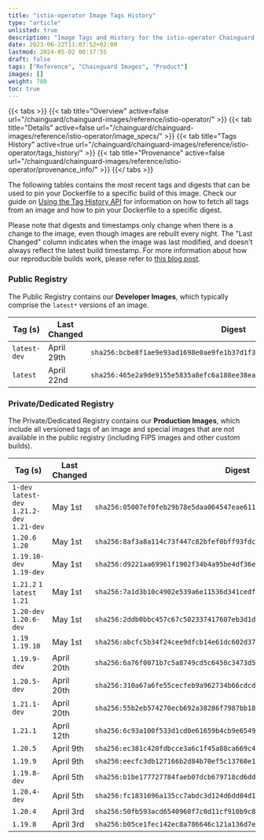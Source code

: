 ```yaml
---
title: "istio-operator Image Tags History"
type: "article"
unlisted: true
description: "Image Tags and History for the istio-operator Chainguard Image"
date: 2023-06-22T11:07:52+02:00
lastmod: 2024-05-02 00:37:55
draft: false
tags: ["Reference", "Chainguard Images", "Product"]
images: []
weight: 700
toc: true
---
```


{{< tabs >}}
{{< tab title="Overview" active=false url="/chainguard/chainguard-images/reference/istio-operator/" >}}
{{< tab title="Details" active=false url="/chainguard/chainguard-images/reference/istio-operator/image_specs/" >}}
{{< tab title="Tags History" active=true url="/chainguard/chainguard-images/reference/istio-operator/tags_history/" >}}
{{< tab title="Provenance" active=false url="/chainguard/chainguard-images/reference/istio-operator/provenance_info/" >}}
{{</ tabs >}}

The following tables contains the most recent tags and digests that can be used to pin your Dockerfile to a specific build of this image. Check our guide on [Using the Tag History API](/chainguard/chainguard-images/using-the-tag-history-api/) for information on how to fetch all tags from an image and how to pin your Dockerfile to a specific digest.

Please note that digests and timestamps only change when there is a change to the image, even though images are rebuilt every night. The "Last Changed" column indicates when the image was last modified, and doesn't always reflect the latest build timestamp. For more information about how our reproducible builds work, please refer to [this blog post](https://www.chainguard.dev/unchained/reproducing-chainguards-reproducible-image-builds).

### Public Registry
The Public Registry contains our **Developer Images**, which typically comprise the `latest*` versions of an image.

| Tag (s)       | Last Changed | Digest                                                                    |
|---------------|--------------|---------------------------------------------------------------------------|
|  `latest-dev` | April 29th   | `sha256:bcbe8f1ae9e93ad1698e0ae9fe1b37d1f3180986fe3f7d514ae521b90dd7eb63` |
|  `latest`     | April 22nd   | `sha256:465e2a9de9155e5835a8efc6a188ee38ea406308b1ef4f80bbc9e1155c1c3175` |


### Private/Dedicated Registry
The Private/Dedicated Registry contains our **Production Images**, which include all versioned tags of an image and special images that are not available in the public registry (including FIPS images and other custom builds).

| Tag (s)                                       | Last Changed | Digest                                                                    |
|-----------------------------------------------|--------------|---------------------------------------------------------------------------|
|  `1-dev` `latest-dev` `1.21.2-dev` `1.21-dev` | May 1st      | `sha256:05007ef0feb29b78e5daa064547eae611703a3c15803c21a2bcba51c894302ff` |
|  `1.20.6` `1.20`                              | May 1st      | `sha256:8af3a8a114c73f447c82bfef0bff93fdc5015bb42baa7af4a1c6ec5ec938eef7` |
|  `1.19.10-dev` `1.19-dev`                     | May 1st      | `sha256:d9221aa69961f1902f34b4a95be4df36e3761668276e6b53370b230b89c7e834` |
|  `1.21.2` `1` `latest` `1.21`                 | May 1st      | `sha256:7a1d3b10c4902e539a6e11536d341cedf1cb3cc9ddd33012a6a860b0ea496c95` |
|  `1.20-dev` `1.20.6-dev`                      | May 1st      | `sha256:2ddb0bbc457c67c502337417607eb3d1d80afa493422f826d75e2dda89b548b6` |
|  `1.19` `1.19.10`                             | May 1st      | `sha256:abcfc5b34f24cee9dfcb14e61dc602d37bbec4d802712a6b81767a4ab1841376` |
|  `1.19.9-dev`                                 | April 20th   | `sha256:6a76f0071b7c5a8749cd5c6458c3473d5c3412b349f9bbac24187ce43e71abdf` |
|  `1.20.5-dev`                                 | April 20th   | `sha256:310a67a6fe55cecfeb9a962734b66cdcde19ed38f85940fa3dff683ae786e0dc` |
|  `1.21.1-dev`                                 | April 20th   | `sha256:55b2eb574270ecb692a38286f7987bb18865214352e92a6d54ad3413902b8ded` |
|  `1.21.1`                                     | April 12th   | `sha256:6c93a100f533d1cd0e61659b4cb9e65491b5720261705036d0e64c86b40708a2` |
|  `1.20.5`                                     | April 9th    | `sha256:ec381c420fdbcce3a6c1f45a88ca669c4b0b54dfebc32cd45ba2ad51efe5a99c` |
|  `1.19.9`                                     | April 9th    | `sha256:eecfc3db127166b2d84b70ef5c13760e17e80aba7270b21f5c49a38b162368eb` |
|  `1.19.8-dev`                                 | April 5th    | `sha256:b1be177727784faeb07dcb679718cd6dd215293b3d247e54cf88377ab74ee141` |
|  `1.20.4-dev`                                 | April 5th    | `sha256:fc1831696a135cc7abdc3d124d6dd04d18d7d1224e0124c724cfc16f6759ca5d` |
|  `1.20.4`                                     | April 3rd    | `sha256:50fb593acd6540960f7c0d11cf910b9c86492d9b1ac9835b20be7ebe62d6c61a` |
|  `1.19.8`                                     | April 3rd    | `sha256:b05ce1fec142ec8a786646c121a136d7e20ccb75308a7c97637905024480745c` |

